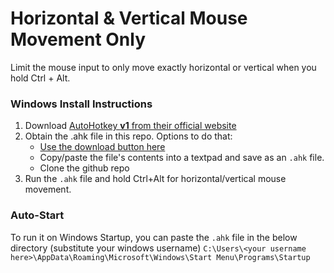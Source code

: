 # Horizontal & Vertical Mouse Movement Only
Limit the mouse input to only move exactly horizontal or vertical when you hold Ctrl + Alt.

### Windows Install Instructions
1. Download [AutoHotkey **v1** from their official website](https://www.autohotkey.com/)
2. Obtain the .ahk file in this repo.
   Options to do that:
   * [Use the download button here](https://github.com/xhfhope/horizontal-vertical-only/blob/main/horizontal_vertical_only.ahk)
   * Copy/paste the file's contents into a textpad and save as an `.ahk` file.
   * Clone the github repo
4. Run the `.ahk` file and hold Ctrl+Alt for horizontal/vertical mouse movement.

### Auto-Start
To run it on Windows Startup, you can paste the `.ahk` file in the below directory (substitute your windows username)
`C:\Users\<your username here>\AppData\Roaming\Microsoft\Windows\Start Menu\Programs\Startup`
